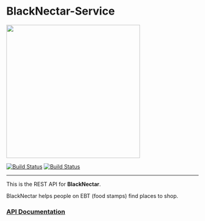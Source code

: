 BlackNectar-Service
=====================

<img src="https://raw.githubusercontent.com/BlackWholeLabs/BlackNectar-iOS/develop/Design/Logo/Icon-Original.png" width="350"> </img>

[![Build Status](http://jenkins.redroma.tech/job/BlackNectarService/badge/icon)](http://jenkins.redroma.tech/job/BlackNectarService/)
[![Build Status](https://travis-ci.org/BlackWholeLabs/BlackNectar-Service.svg?branch=develop)](https://travis-ci.org/BlackWholeLabs/BlackNectar-Service)

---

This is the REST API for **BlackNectar**.

BlackNectar helps people on EBT (food stamps) find places to shop.

### [API Documentation](apiary.apib)
